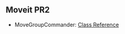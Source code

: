 ## Moveit PR2 

* MoveGroupCommander: [Class Reference](http://docs.ros.org/jade/api/moveit_commander/html/classmoveit__commander_1_1move__group_1_1MoveGroupCommander.html)

